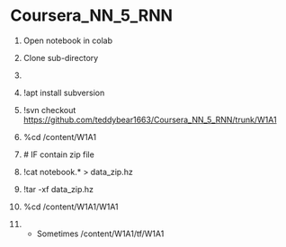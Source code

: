 # Coursera_NN_5_RNN

1) Open notebook in colab
2) Clone sub-directory
3) 
4) !apt install subversion
5) !svn checkout https://github.com/teddybear1663/Coursera_NN_5_RNN/trunk/W1A1
6) %cd /content/W1A1
7) \# IF contain zip file
8) !cat notebook.* > data_zip.hz
9) !tar -xf data_zip.hz
10) %cd /content/W1A1/W1A1


11) * Sometimes  /content/W1A1/tf/W1A1
